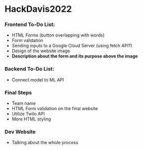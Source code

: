 # HackDavis2022

### Frontend To-Do List:
- HTML Forms (button overlapping with words) 
- Form validation
- Sending inputs to a Google Cloud Server (using fetch API?)
- Design of the website image
- **Description about the form and its purpose above the image**

### Backend To-Do List:
- Connect model to ML API

### Final Steps
- Team name
- HTML Form validation on the final website
- Utilize Twilo API
- More HTML styling

###  Dev Website 
- Talking about the whole process
